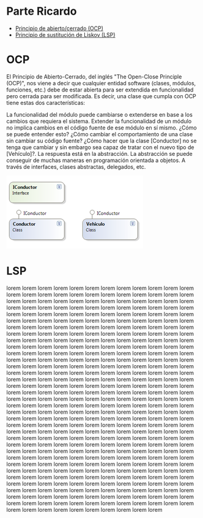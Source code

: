 # Parte Ricardo


* [Principio de abierto/cerrado (OCP)](#OCP)
* [Principio de sustitución de Liskov (LSP)](#LSP)



# OCP

<p>
    
El Principio de Abierto-Cerrado, del inglés "The Open-Close Principle (OCP)", nos viene a decir que cualquier entidad software (clases, módulos, funciones, etc.) debe de estar abierta para ser extendida en funcionalidad pero cerrada para ser modificada. Es decir, una clase que cumpla con OCP tiene estas dos características:

La funcionalidad del módulo puede cambiarse o extenderse en base a los cambios que requiera el sistema.
Extender la funcionalidad de un módulo no implica cambios en el código fuente de ese módulo en sí mismo.
¿Cómo se puede entender esto? ¿Cómo cambiar el comportamiento de una clase sin cambiar su código fuente? ¿Cómo hacer que la clase [Conductor] no se tenga que cambiar y sin embargo sea capaz de tratar con el nuevo tipo de [Vehículo]?. La respuesta está en la abstracción. La abstracción se puede conseguir de muchas maneras en programación orientada a objetos. A través de interfaces, clases abstractas, delegados, etc.
    
<img src="ejemploCoche.png" />


</p>








# LSP
lorem lorem lorem lorem lorem lorem lorem lorem lorem lorem lorem lorem lorem lorem lorem lorem lorem lorem lorem
lorem lorem lorem lorem lorem lorem lorem lorem lorem lorem lorem lorem lorem lorem lorem lorem lorem lorem lorem 
lorem lorem lorem lorem lorem lorem lorem lorem lorem lorem lorem lorem lorem lorem lorem lorem lorem lorem lorem
lorem lorem lorem lorem lorem lorem lorem lorem lorem lorem lorem lorem lorem lorem lorem lorem lorem lorem lorem 
lorem lorem lorem lorem lorem lorem lorem lorem lorem lorem lorem lorem lorem lorem lorem lorem lorem lorem lorem
lorem lorem lorem lorem lorem lorem lorem lorem lorem lorem lorem lorem lorem lorem lorem lorem lorem lorem lorem 
lorem lorem lorem lorem lorem lorem lorem lorem lorem lorem lorem lorem lorem lorem lorem lorem lorem lorem lorem
lorem lorem lorem lorem lorem lorem lorem lorem lorem lorem lorem lorem lorem lorem lorem lorem lorem lorem lorem 
lorem lorem lorem lorem lorem lorem lorem lorem lorem lorem lorem lorem lorem lorem lorem lorem lorem lorem lorem
lorem lorem lorem lorem lorem lorem lorem lorem lorem lorem lorem lorem lorem lorem lorem lorem lorem lorem lorem 
lorem lorem lorem lorem lorem lorem lorem lorem lorem lorem lorem lorem lorem lorem lorem lorem lorem lorem lorem
lorem lorem lorem lorem lorem lorem lorem lorem lorem lorem lorem lorem lorem lorem lorem lorem lorem lorem lorem 
lorem lorem lorem lorem lorem lorem lorem lorem lorem lorem lorem lorem lorem lorem lorem lorem lorem lorem lorem
lorem lorem lorem lorem lorem lorem lorem lorem lorem lorem lorem lorem lorem lorem lorem lorem lorem lorem lorem 
lorem lorem lorem lorem lorem lorem lorem lorem lorem lorem lorem lorem lorem lorem lorem lorem lorem lorem lorem
lorem lorem lorem lorem lorem lorem lorem lorem lorem lorem lorem lorem lorem lorem lorem lorem lorem lorem lorem 
lorem lorem lorem lorem lorem lorem lorem lorem lorem lorem lorem lorem lorem lorem lorem lorem lorem lorem lorem
lorem lorem lorem lorem lorem lorem lorem lorem lorem lorem lorem lorem lorem lorem lorem lorem lorem lorem lorem 
lorem lorem lorem lorem lorem lorem lorem lorem lorem lorem lorem lorem lorem lorem lorem lorem lorem lorem lorem
lorem lorem lorem lorem lorem lorem lorem lorem lorem lorem lorem lorem lorem lorem lorem lorem lorem lorem lorem 
lorem lorem lorem lorem lorem lorem lorem lorem lorem lorem lorem lorem lorem lorem lorem lorem lorem lorem lorem
lorem lorem lorem lorem lorem lorem lorem lorem lorem lorem lorem lorem lorem lorem lorem lorem lorem lorem lorem 
